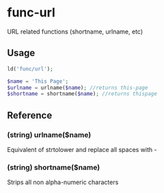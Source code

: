 func-url
========

URL related functions (shortname, urlname, etc)

Usage
----
```php
ld('func/url');

$name = 'This Page';
$urlname = urlname($name); //returns this-page
$shortname = shortname($name); //returns thispage
```

Reference
----

### (string) urlname($name)
Equivalent of strtolower and replace all spaces with -

### (string) shortname($name)
Strips all non alpha-numeric characters

